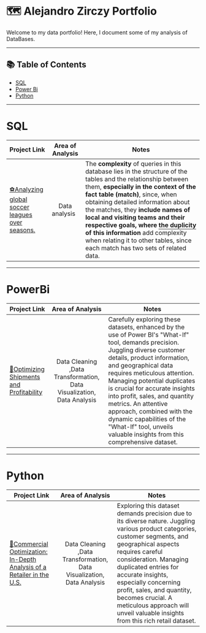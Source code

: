 # 🗺 Alejandro Zirczy Portfolio

Welcome to my data portfolio! Here, I document some of my analysis of DataBases.

***

## 📚 Table of Contents
- [SQL](#sql)
- [Power Bi](#PowerBi)
- [Python](#python)

***

# SQL

| Project Link | <center>Area of Analysis<center>| <center>Notes</center> | 
|---|---|---|
| [⚽Analyzing global soccer leagues over seasons.](https://github.com/alezirczy/SQL-Projects/tree/main/%231%20-%20Soccer%20Leagues)| <center>Data analysis&nbsp;&nbsp; </center>  |The **complexity** of queries in this database lies in the structure of the tables and the relationship between them, **especially in the context of the fact table (match)**, since, when obtaining detailed information about the matches, they **include names of local and visiting teams and their respective goals, where <span style="border-bottom: 1px solid;">the duplicity</span> of this information** add complexity when relating it to other tables, since each match has two sets of related data. 


***
# PowerBi


| Project Link | <center>Area of Analysis<center>| <center>Notes</center> | 
|---|---|---|
| [🛒Optimizing Shipments and Profitability]((https://github.com/alezirczy/Power-Bi-Projects/blob/main/Optimizing%20Shipments%20and%20Profitability.md))| <center>Data Cleaning ,Data Transformation, Data Visualization, Data Analysis </center>  |Carefully exploring these datasets, enhanced by the use of Power BI's "What-If" tool, demands precision. Juggling diverse customer details, product information, and geographical data requires meticulous attention. Managing potential duplicates is crucial for accurate insights into profit, sales, and quantity metrics. An attentive approach, combined with the dynamic capabilities of the "What-If" tool, unveils valuable insights from this comprehensive dataset.

***
# Python

| Project Link | <center>Area of Analysis<center>| <center>Notes</center> | 
|---|---|---|
| [🛒Commercial Optimization: In-Depth Analysis of a Retailer in the U.S.](https://github.com/alezirczy/Python-Projects/blob/main/%231%20Retail%20-%20Data%20Analysis%20/%20Retail%20-%20Data%20Analysis.ipynb)| <center>Data Cleaning ,Data Transformation, Data Visualization, Data Analysis </center>  |Exploring this dataset demands precision due to its diverse nature. Juggling various product categories, customer segments, and geographical aspects requires careful consideration. Managing duplicated entries for accurate insights, especially concerning profit, sales, and quantity, becomes crucial. A meticulous approach will unveil valuable insights from this rich retail dataset.
